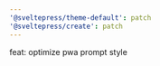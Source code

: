 ```yaml
---
'@sveltepress/theme-default': patch
'@sveltepress/create': patch
---
```


feat: optimize pwa prompt style
